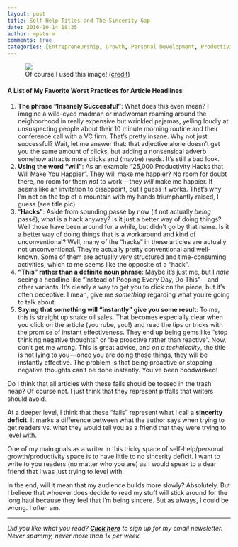 ```yaml
---
layout: post
title: Self-Help Titles and The Sincerity Gap
date: 2016-10-14 18:35
author: mpsturm
comments: true
categories: [Entrepreneurship, Growth, Personal Development, Productivity, Self Improvement, Uncategorized]
---
```



<figure class="wp-caption">

<img src="https://cdn-images-1.medium.com/max/900/0*d5CVxiz8p1PizsgL.jpg">

<figcaption class="wp-caption-text">Of course I used this image! (<a href="https://www.pexels.com/" target="_blank">credit</a>)</figcaption></figure>

<h4>A List of My Favorite Worst Practices for Article Headlines</h4>
<ol>
<li>
<strong>The phrase “Insanely Successful”</strong>: What does this even mean? I imagine a wild-eyed madman or madwoman roaming around the neighborhood in really expensive but wrinkled pajamas, yelling loudly at unsuspecting people about their 10 minute morning routine and their conference call with a VC firm. That’s pretty insane. Why not just successful? Wait, let me answer that: that adjective alone doesn’t get you the same amount of clicks, but adding a nonsensical adverb somehow attracts more clicks and (maybe) reads. It’s still a bad look.</li>
<li>
<strong>Using the word “will”</strong>: As an example “25,000 Productivity Hacks that Will Make You Happier”. They will make me happier? No room for doubt there, no room for them <em>not </em>to work — they <em>will</em> make me happier. It seems like an invitation to disappoint, but I guess it works. That’s why I’m not on the top of a mountain with my hands triumphantly raised, I guess (see title pic).</li>
<li>“<strong>Hacks”</strong>: Aside from sounding passé by now (if not actually<em> being </em>passé), what is a hack anyway? Is it just a better way of doing things? Well those have been around for a while, but didn’t go by that name. Is it a better way of doing things that is a workaround and kind of unconventional? Well, many of the “hacks” in these articles are actually not unconventional. They’re actually pretty conventional and well-known. Some of them are actually very structured and time-consuming activities, which to me seems like the opposite of a “hack”.</li>
<li>
<strong>“This” rather than a definite noun phrase</strong>: Maybe it’s just me, but I <em>hate</em> seeing a headline like “Instead of Pooping Every Day, Do This” — and other variants. It’s clearly a way to get you to click on the piece, but it’s often deceptive. I mean, give me <em>something</em> regarding what you’re going to talk about.</li>
<li>
<strong>Saying that something will “instantly” give you some result</strong>: To me, this is straight up snake oil sales. That becomes especially clear when you click on the article (you rube, you!) and read the tips or tricks with the promise of instant effectiveness. They end up being gems like “stop thinking negative thoughts” or “be proactive rather than reactive”. Now, don’t get me wrong. This is great advice, and <em>on a technicality</em>, the title is not lying to you — once you are doing those things, they will be instantly effective. The problem is that being proactive or stopping negative thoughts can’t be done instantly. You’ve been hoodwinked!</li>
</ol>
<p>Do I think that all articles with these fails should be tossed in the trash heap? Of course not. I just think that they represent pitfalls that writers should avoid.</p>
<p>At a deeper level, I think that these “fails” represent what I call a <strong>sincerity deficit</strong>. It marks a difference between what the author says when trying to get readers vs. what they would tell you as a friend that they were trying to level with.</p>
<p>One of my main goals as a writer in this tricky space of self-help/personal growth/productivity space is to have little to no sincerity deficit. I want to write to you readers (no matter who you are) as I would speak to a dear friend that I was just trying to level with.</p>
<p>In the end, will it mean that my audience builds more slowly? Absolutely. But I believe that whoever does decide to read my stuff will stick around for the long haul because they feel that I’m being sincere. But as always, I could be wrong. I often am.</p>

<hr>
<p><em>Did you like what you read? </em><a href="https://tinyletter.com/mike_sturm" target="_blank"><strong><em>Click here</em></strong></a><em> to sign up for my email newsletter. Never spammy, never more than 1x per week.</em></p>

